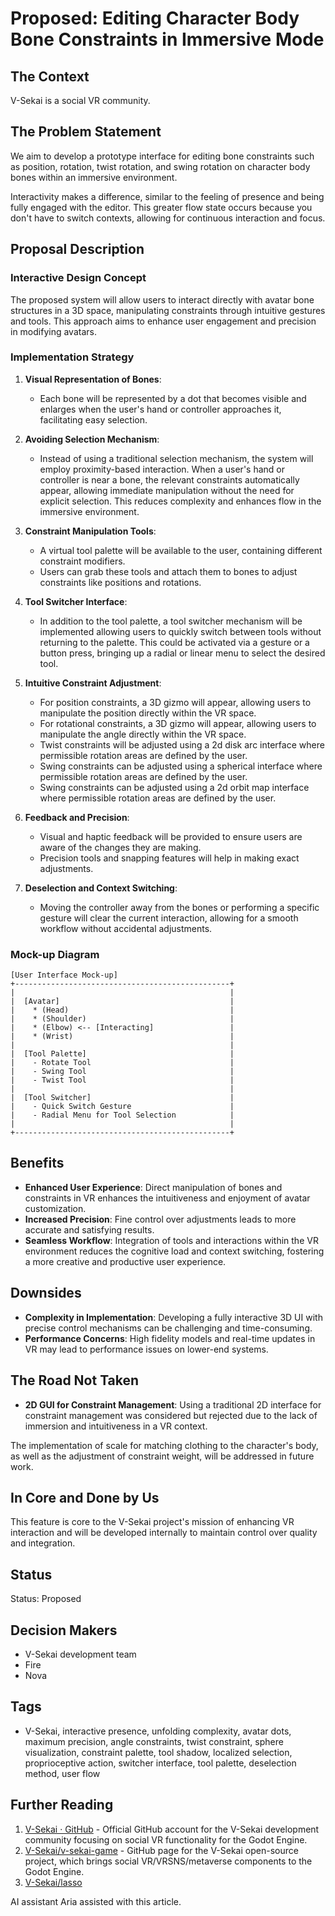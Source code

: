 # Proposed: Editing Character Body Bone Constraints in Immersive Mode

## The Context

V-Sekai is a social VR community.

## The Problem Statement

We aim to develop a prototype interface for editing bone constraints such as position, rotation, twist rotation, and swing rotation on character body bones within an immersive environment.

Interactivity makes a difference, similar to the feeling of presence and being fully engaged with the editor. This greater flow state occurs because you don't have to switch contexts, allowing for continuous interaction and focus.

## Proposal Description

### Interactive Design Concept

The proposed system will allow users to interact directly with avatar bone structures in a 3D space, manipulating constraints through intuitive gestures and tools. This approach aims to enhance user engagement and precision in modifying avatars.

### Implementation Strategy

1. **Visual Representation of Bones**:

   - Each bone will be represented by a dot that becomes visible and enlarges when the user's hand or controller approaches it, facilitating easy selection.

2. **Avoiding Selection Mechanism**:

   - Instead of using a traditional selection mechanism, the system will employ proximity-based interaction. When a user's hand or controller is near a bone, the relevant constraints automatically appear, allowing immediate manipulation without the need for explicit selection. This reduces complexity and enhances flow in the immersive environment.

3. **Constraint Manipulation Tools**:

   - A virtual tool palette will be available to the user, containing different constraint modifiers.
   - Users can grab these tools and attach them to bones to adjust constraints like positions and rotations.

4. **Tool Switcher Interface**:

   - In addition to the tool palette, a tool switcher mechanism will be implemented allowing users to quickly switch between tools without returning to the palette. This could be activated via a gesture or a button press, bringing up a radial or linear menu to select the desired tool.

5. **Intuitive Constraint Adjustment**:

   - For position constraints, a 3D gizmo will appear, allowing users to manipulate the position directly within the VR space.
   - For rotational constraints, a 3D gizmo will appear, allowing users to manipulate the angle directly within the VR space.
   - Twist constraints will be adjusted using a 2d disk arc interface where permissible rotation areas are defined by the user.
   - Swing constraints can be adjusted using a spherical interface where permissible rotation areas are defined by the user.
   - Swing constraints can be adjusted using a 2d orbit map interface where permissible rotation areas are defined by the user.

6. **Feedback and Precision**:

   - Visual and haptic feedback will be provided to ensure users are aware of the changes they are making.
   - Precision tools and snapping features will help in making exact adjustments.

7. **Deselection and Context Switching**:
   - Moving the controller away from the bones or performing a specific gesture will clear the current interaction, allowing for a smooth workflow without accidental adjustments.

### Mock-up Diagram

```plaintext
[User Interface Mock-up]
+------------------------------------------------+
|                                                |
|  [Avatar]                                      |
|    * (Head)                                    |
|    * (Shoulder)                                |
|    * (Elbow) <-- [Interacting]                 |
|    * (Wrist)                                   |
|                                                |
|  [Tool Palette]                                |
|    - Rotate Tool                               |
|    - Swing Tool                                |
|    - Twist Tool                                |
|                                                |
|  [Tool Switcher]                               |
|    - Quick Switch Gesture                      |
|    - Radial Menu for Tool Selection            |
|                                                |
+------------------------------------------------+
```

## Benefits

- **Enhanced User Experience**: Direct manipulation of bones and constraints in VR enhances the intuitiveness and enjoyment of avatar customization.
- **Increased Precision**: Fine control over adjustments leads to more accurate and satisfying results.
- **Seamless Workflow**: Integration of tools and interactions within the VR environment reduces the cognitive load and context switching, fostering a more creative and productive user experience.

## Downsides

- **Complexity in Implementation**: Developing a fully interactive 3D UI with precise control mechanisms can be challenging and time-consuming.
- **Performance Concerns**: High fidelity models and real-time updates in VR may lead to performance issues on lower-end systems.

## The Road Not Taken

- **2D GUI for Constraint Management**: Using a traditional 2D interface for constraint management was considered but rejected due to the lack of immersion and intuitiveness in a VR context.

The implementation of scale for matching clothing to the character's body, as well as the adjustment of constraint weight, will be addressed in future work.

## In Core and Done by Us

This feature is core to the V-Sekai project's mission of enhancing VR interaction and will be developed internally to maintain control over quality and integration.

## Status

Status: Proposed <!-- Draft | Proposed | Rejected | Accepted | Deprecated | Superseded by -->

## Decision Makers

- V-Sekai development team
- Fire
- Nova

## Tags

- V-Sekai, interactive presence, unfolding complexity, avatar dots, maximum precision, angle constraints, twist constraint, sphere visualization, constraint palette, tool shadow, localized selection, proprioceptive action, switcher interface, tool palette, deselection method, user flow

## Further Reading

1. [V-Sekai · GitHub](https://github.com/v-sekai) - Official GitHub account for the V-Sekai development community focusing on social VR functionality for the Godot Engine.
2. [V-Sekai/v-sekai-game](https://github.com/v-sekai/v-sekai-game) - GitHub page for the V-Sekai open-source project, which brings social VR/VRSNS/metaverse components to the Godot Engine.
3. [V-Sekai/lasso](https://github.com/V-Sekai/lasso)

AI assistant Aria assisted with this article.
